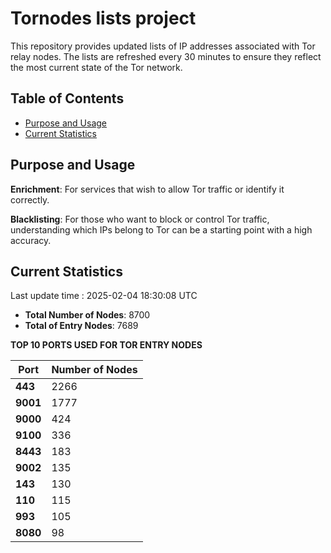 # Tornodes lists project

This repository provides updated lists of IP addresses associated with Tor relay nodes. The lists are refreshed every 30 minutes to ensure they reflect the most current state of the Tor network.

## Table of Contents

- [Purpose and Usage](#purpose-and-usage)
- [Current Statistics](#current-statistics)


## Purpose and Usage

**Enrichment**: For services that wish to allow Tor traffic or identify it correctly.

**Blacklisting**: For those who want to block or control Tor traffic, understanding which IPs belong to Tor can be a starting point with a high accuracy.

## Current Statistics

Last update time : 2025-02-04 18:30:08 UTC

- **Total Number of Nodes**: 8700
- **Total of Entry Nodes**: 7689

**TOP 10 PORTS USED FOR TOR ENTRY NODES**

| **Port** | **Number of Nodes** |
|------|-----------------|
| **443**   | 2266  |
| **9001**   | 1777  |
| **9000**   | 424  |
| **9100**   | 336  |
| **8443**   | 183  |
| **9002**   | 135  |
| **143**   | 130  |
| **110**   | 115  |
| **993**   | 105  |
| **8080**   | 98  |

